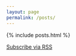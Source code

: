 ```yaml
---
layout: page
permalink: /posts/
---
```


{% include posts.html %}

<p class="rss-subscribe"><a href="{{ "/feed.xml" | relative_url }}">Subscribe via RSS</a></p>
